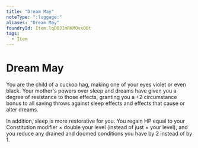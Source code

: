 ```yaml
---
title: "Dream May"
noteType: ":luggage:"
aliases: "Dream May"
foundryId: Item.lqDOJImRKMOvxOOt
tags:
  - Item
---
```


# Dream May

You are the child of a cuckoo hag, making one of your eyes violet or even black. Your mother's powers over sleep and dreams have given you a degree of resistance to those effects, granting you a +2 circumstance bonus to all saving throws against sleep effects and effects that cause or alter dreams.

In addition, sleep is more restorative for you. You regain HP equal to your Constitution modifier × double your level (instead of just × your level), and you reduce any drained and doomed conditions you have by 2 instead of by 1.
